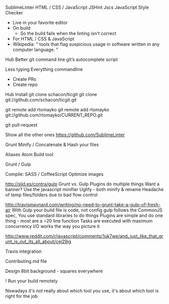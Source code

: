 SublimeLinter
HTML / CSS / JavaScript
JSHint
Jscs
JavaScript Style Checker

* Live in your favorite editor
* On build
  * So the build fails when the linting isn't correct
* For HTML / CSS & JavaScript
* Wikipedia: " tools that flag suspicious usage in software written in any computer language. "

Hub
Better git command line
git’s autocomplete script

Less typing
Everything commandline
 - Create PRs
 - Create repo

Hub Install
git clone schacon/ticgit
git clone git://github.com/schacon/ticgit.git

git remote add rtomayko
git remote add rtomayko git://github.com/rtomayko/CURRENT_REPO.git

git pull-request

Show all the other ones
https://github.com/SublimeLinter

Grunt
Minify / Concatenate & Hash your files

Aliases
Atom
Build tool


Grunt / Gulp

Compile: SASS / CoffeeScript
Optimize images

http://slid.es/contra/gulp
Grunt vs. Gulp
Plugins do multiple things
  Want a banner? Use the javascript minifier
  Uglify - both minify & rename
Headache of temp files/folders due to bad flow control

http://travismaynard.com/writing/no-need-to-grunt-take-a-gulp-of-fresh-air
With Gulp your build file is code, not config
  gulp follows the CommonJS spec,
You use standard libraries to do things
Plugins are simple and do one thing - most are a ~20 line function
Tasks are executed with maximum concurrency
I/O works the way you picture it

http://www.reddit.com/r/javascript/comments/1uk7we/and_just_like_that_grunt_is_out_its_all_about/cej29ig

Travis integration

Contributing.md file

Design
8bit background - squares everywhere


! Run your build remotely



Nowadays it's not really about which tool you use, it's about which tool is right for the job
